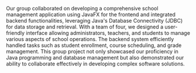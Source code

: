 Our group collaborated on developing a comprehensive school management application using JavaFX for the frontend and integrated backend functionalities, leveraging Java's Database Connectivity (JDBC) for data storage and retrieval. With a team of four, we designed a user-friendly interface allowing administrators, teachers, and students to manage various aspects of school operations. The backend system efficiently handled tasks such as student enrollment, course scheduling, and grade management. This group project not only showcased our proficiency in Java programming and database management but also demonstrated our ability to collaborate effectively in developing complex software solutions.
